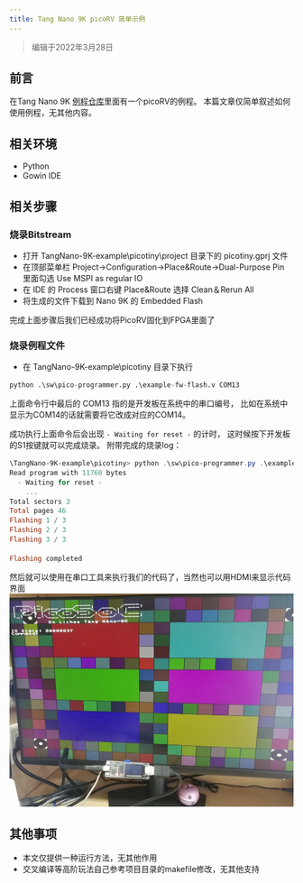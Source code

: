 ```yaml
---
title: Tang Nano 9K picoRV 简单示例
---
```

> 编辑于2022年3月28日

## 前言

在Tang Nano 9K [例程仓库](https://github.com/sipeed/TangNano-9K-example/tree/main/picotiny)里面有一个picoRV的例程。
本篇文章仅简单叙述如何使用例程，无其他内容。

## 相关环境

- Python
- Gowin IDE

## 相关步骤

### 烧录Bitstream

- 打开 TangNano-9K-example\picotiny\project 目录下的 picotiny.gprj 文件
- 在顶部菜单栏 Project->Configuration->Place&Route->Dual-Purpose Pin 里面勾选 Use MSPI as regular IO
- 在 IDE 的 Process 窗口右键 Place&Route 选择 Clean＆Rerun All 
- 将生成的文件下载到 Nano 9K 的 Embedded Flash

完成上面步骤后我们已经成功将PicoRV固化到FPGA里面了

### 烧录例程文件

- 在 TangNano-9K-example\picotiny 目录下执行

```python
python .\sw\pico-programmer.py .\example-fw-flash.v COM13
```

上面命令行中最后的 COM13 指的是开发板在系统中的串口编号，
比如在系统中显示为COM14的话就需要将它改成对应的COM14。

成功执行上面命令后会出现 `- Waiting for reset -` 的计时，
这时候按下开发板的S1按键就可以完成烧录。
附带完成的烧录log：

```powershell
\TangNano-9K-example\picotiny> python .\sw\pico-programmer.py .\example-fw-flash.v COM13
Read program with 11760 bytes
  - Waiting for reset -
    ...
Total sectors 3
Total pages 46
Flashing 1 / 3
Flashing 2 / 3
Flashing 3 / 3

Flashing completed
```

然后就可以使用在串口工具来执行我们的代码了，当然也可以用HDMI来显示代码界面
![](./../nano_9k/picorv.jpg)

## 其他事项

- 本文仅提供一种运行方法，无其他作用
- 交叉编译等高阶玩法自己参考项目目录的makefile修改，无其他支持